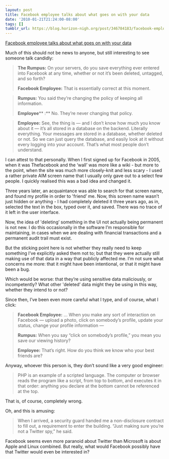 ```yaml
---
layout: post
title: Facebook employee talks about what goes on with your data
date: '2010-01-21T21:24:00-08:00'
tags: []
tumblr_url: https://blog.horizon-nigh.org/post/346784183/facebook-employee-talks-about-what-goes-on-with
---
```

[Facebook employee talks about what goes on with your data](http://therumpus.net/2010/01/conversations-about-the-internet-5-anonymous-facebook-employee/?full=yes)  

Much of this should not be news to anyone, but still interesting to see someone talk candidly:

> **The Rumpus:** On your servers, do you save everything ever entered into Facebook at any time, whether or not it’s been deleted, untagged, and so forth?
> 
> **Facebook Employee:** That is essentially correct at this moment.

> **Rumpus:** You said they’re changing the policy of keeping all information.
> 
> **Employee**** :** No. They’re never changing that policy.

> **Employee:** See, the thing is — and I don’t know how much you know about it — it’s all stored in a database on the backend. Literally everything. Your messages are stored in a database, whether deleted or not. So we can just query the database, and easily look at it without every logging into your account. That’s what most people don’t understand.

I can attest to that personally. When I first signed up for Facebook in 2005, when it was Thefacebook and the ‘wall’ was more like a wiki - but more to the point, when the site was much more closely-knit and less scary - I used a rather private AIM screen name that I usually only gave out to a select few people. I quickly realised this was a bad idea and changed it.

Three years later, an acquaintance was able to search for that screen name, and found my profile in order to 'friend’ me. Now, this screen name wasn’t just hidden or anything - I had completely deleted it three years ago, as in, selected the text in the box, typed over it, and saved. There was no trace of it left in the user interface.

Now, the idea of 'deleting’ something in the UI not actually being permanent is not new. I do this occasionally in the software I’m responsible for maintaining, in cases when we are dealing with financial transactions and a permanent audit trail must exist.

But the sticking point here is not whether they really need to keep something I’ve explicitly asked them not to; but that they were actually still making use of that data in a way that publicly affected me. I’m not sure what concerns me more: that it might have been intentional, or that it might have been a bug.

Which would be worse: that they’re using sensitive data maliciously, or incompetently? What other 'deleted’ data might they be using in this way, whether they intend to or not?

Since then, I’ve been even more careful what I type, and of course, what I click:

> **Facebook Employee:** … When you make any sort of interaction on Facebook — upload a photo, click on somebody’s profile, update your status, change your profile information —
> 
> **Rumpus:** When you say “click on somebody’s profile,” you mean you save our viewing history?
> 
> **Employee:** That’s right. How do you think we know who your best friends are?

Anyway, whoever this person is, they don’t sound like a very good engineer:

> PHP is an example of a scripted language. The computer or browser reads the program like a script, from top to bottom, and executes it in that order: anything you declare at the bottom cannot be referenced at the top.

That is, of course, completely wrong.

Oh, and this is amusing:

> When I arrived, a security guard handed me a non-disclosure contract to fill out, a requirement to enter the building. “Just making sure you’re not a&nbsp;Twitter spy,” he said.

Facebook seems even more paranoid about Twitter than Microsoft is about Apple and Linux combined. But really, what would Facebook possibly have that Twitter would even be interested in?

